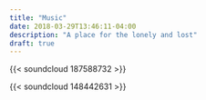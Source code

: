 ```yaml
---
title: "Music"
date: 2018-03-29T13:46:11-04:00
description: "A place for the lonely and lost"
draft: true
---
```


{{< soundcloud 187588732 >}}

{{< soundcloud 148442631 >}}
